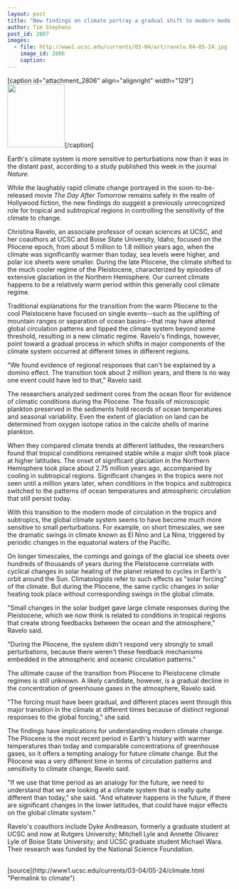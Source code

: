 ```yaml
---
layout: post
title: "New findings on climate portray a gradual shift to modern mode with increased sensitivity to perturbations"
author: Tim Stephens
post_id: 2807
images:
  - file: http://www1.ucsc.edu/currents/03-04/art/ravelo.04-05-24.jpg
    image_id: 2806
    caption: 
---
```


[caption id="attachment_2806" align="alignright" width="129"]<a href="http://localhost/mysite/wp-content/uploads/2004/05/ravelo.04-05-24.jpg"><img class="size-full wp-image-2806" src="http://localhost/mysite/wp-content/uploads/2004/05/ravelo.04-05-24.jpg" alt="" width="129" height="142" /></a>[/caption]
<p>
  Earth's climate system is more sensitive to perturbations now than it was in the distant past, according to a study published this week in the journal <i>Nature.</i><br>
</p>
<p>
  While the laughably rapid climate change portrayed in the soon-to-be-released movie <i>The Day After Tomorrow</i> remains safely in the realm of Hollywood fiction, the new findings do suggest a previously unrecognized role for tropical and subtropical regions in controlling the sensitivity of the climate to change.
</p>
<p>
  Christina Ravelo, an associate professor of ocean sciences at UCSC, and her coauthors at UCSC and Boise State University, Idaho, focused on the Pliocene epoch, from about 5 million to 1.8 million years ago, when the climate was significantly warmer than today, sea levels were higher, and polar ice sheets were smaller. During the late Pliocene, the climate shifted to the much cooler regime of the Pleistocene, characterized by episodes of extensive glaciation in the Northern Hemisphere. Our current climate happens to be a relatively warm period within this generally cool climate regime.<br>
</p>
<p>
  Traditional explanations for the transition from the warm Pliocene to the cool Pleistocene have focused on single events--such as the uplifting of mountain ranges or separation of ocean basins--that may have altered global circulation patterns and tipped the climate system beyond some threshold, resulting in a new climatic regime. Ravelo's findings, however, point toward a gradual process in which shifts in major components of the climate system occurred at different times in different regions.<br>
</p>
<p>
  "We found evidence of regional responses that can't be explained by a domino effect. The transition took about 2 million years, and there is no way one event could have led to that," Ravelo said.<br>
</p>
<p>
  The researchers analyzed sediment cores from the ocean floor for evidence of climatic conditions during the Pliocene. The fossils of microscopic plankton preserved in the sediments hold records of ocean temperatures and seasonal variability. Even the extent of glaciation on land can be determined from oxygen isotope ratios in the calcite shells of marine plankton.<br>
</p>
<p>
  When they compared climate trends at different latitudes, the researchers found that tropical conditions remained stable while a major shift took place at higher latitudes. The onset of significant glaciation in the Northern Hemisphere took place about 2.75 million years ago, accompanied by cooling in subtropical regions. Significant changes in the tropics were not seen until a million years later, when conditions in the tropics and subtropics switched to the patterns of ocean temperatures and atmospheric circulation that still persist today.<br>
</p>
<p>
  With this transition to the modern mode of circulation in the tropics and subtropics, the global climate system seems to have become much more sensitive to small perturbations. For example, on short timescales, we see the dramatic swings in climate known as El Nino and La Nina, triggered by periodic changes in the equatorial waters of the Pacific.<br>
</p>
<p>
  On longer timescales, the comings and goings of the glacial ice sheets over hundreds of thousands of years during the Pleistocene corrrelate with cyclical changes in solar heating of the planet related to cycles in Earth's orbit around the Sun. Climatologists refer to such effects as "solar forcing" of the climate. But during the Pliocene, the same cyclic changes in solar heating took place without corresponding swings in the global climate.<br>
</p>
<p>
  "Small changes in the solar budget gave large climate responses during the Pleistocene, which we now think is related to conditions in tropical regions that create strong feedbacks between the ocean and the atmosphere," Ravelo said.
</p>
<p>
  "During the Pliocene, the system didn't respond very strongly to small perturbations, because there weren't these feedback mechanisms embedded in the atmospheric and oceanic circulation patterns."<br>
</p>
<p>
  The ultimate cause of the transition from Pliocene to Pleistocene climate regimes is still unknown. A likely candidate, however, is a gradual decline in the concentration of greenhouse gases in the atmosphere, Ravelo said.<br>
</p>
<p>
  "The forcing must have been gradual, and different places went through this major transition in the climate at different times because of distinct regional responses to the global forcing," she said.<br>
</p>
<p>
  The findings have implications for understanding modern climate change. The Pliocene is the most recent period in Earth's history with warmer temperatures than today and comparable concentrations of greenhouse gases, so it offers a tempting analogy for future climate change. But the Pliocene was a very different time in terms of circulation patterns and sensitivity to climate change, Ravelo said.<br>
</p>
<p>
  "If we use that time period as an analogy for the future, we need to understand that we are looking at a climate system that is really quite different than today," she said. "And whatever happens in the future, if there are significant changes in the lower latitudes, that could have major effects on the global climate system."<br>
</p>
<p>
  Ravelo's coauthors include Dyke Andreason, formerly a graduate student at UCSC and now at Rutgers University; Mitchell Lyle and Annette Olivarez Lyle of Boise State University; and UCSC graduate student Michael Wara. Their research was funded by the National Science Foundation.<br>
  <br>
</p>
[source](http://www1.ucsc.edu/currents/03-04/05-24/climate.html "Permalink to climate")

